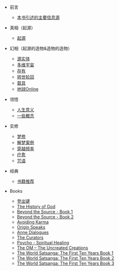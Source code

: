 * 前言

  * [本书引述的主要信息源](from.md)

* 真相（起源）

  * [起源](s1-origin.md)

* 幻相（起源的造物&造物的造物）

  * [源实体](s2-source-entity.md)
  * [多维宇宙](s2-universe.md)
  * [存有](s2-beings.md)
  * [转世轮回](s2-samsara.md)
  * [载具](s2-carrier.md)
  * [地球Online](s2-earth-game.md)

* 领悟

  * [人生意义](s3-why.md)
  * [一些概念](s3-conception.md) 

* 实修

  * [梦修](s4-dream.md)
  * [解梦案例](s4-dream-explain.md)
  * [穿越频率](s4-ttf.md)
  * [疗愈](s4-heal.md)
  * [咒语](s4-mantra.md)

* 经典

  * [书籍推荐](s5-books.md)

* Books

  * [登出键](s6-logout.md)
  * [The History of God](s6-guy-god.md)
  * [Beyond the Source - Book 1](s6-guy-bydsource1.md)
  * [Beyond the Source - Book 2](s6-guy-bydsource2.md)
  * [Avoiding Karma](s6-guy-karma.md)
  * [Origin Speaks](s6-guy-origin.md)
  * [Anne Dialogues](s6-guy-anne.md)
  * [The Curators](s6-guy-curators.md)   
  * [Psycho - Spiritual Healing](s6-guy-psy.md)
  * [The OM – The Uncreated Creations](s6-guy-om.md)  
  * [The World Satsanga: The First Ten Years Book 1](s6-guy-ws1.md)
  * [The World Satsanga: The First Ten Years Book 2](s6-guy-ws2.md)  
  * [The World Satsanga: The First Ten Years Book 3](s6-guy-ws3.md)